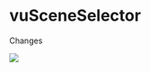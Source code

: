 vuSceneSelector
===============
Changes

<img src="http://www.vincentullmann.com/_Zeugs/vuSceneSelector_Interface.jpg">